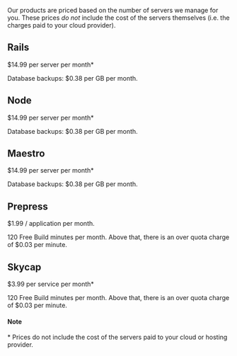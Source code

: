 Our products are priced based on the number of servers we manage for you. These prices *do not* include the cost of the servers themselves (i.e. the charges paid to your cloud provider). 

## Rails
$14.99 per server per month*

Database backups: $0.38 per GB per month.

## Node
$14.99 per server per month*

Database backups: $0.38 per GB per month.

## Maestro
$14.99 per server per month*

Database backups: $0.38 per GB per month.

## Prepress

$1.99 / application per month.

120 Free Build minutes per month. Above that, there is an over quota charge of $0.03 per minute.

## Skycap
$3.99 per service per month*

120 Free Build minutes per month. Above that, there is an over quota charge of $0.03 per minute.


#### Note
<div class="notice"><p>* Prices do not include the cost of the servers paid to your cloud or hosting provider.</p></div>